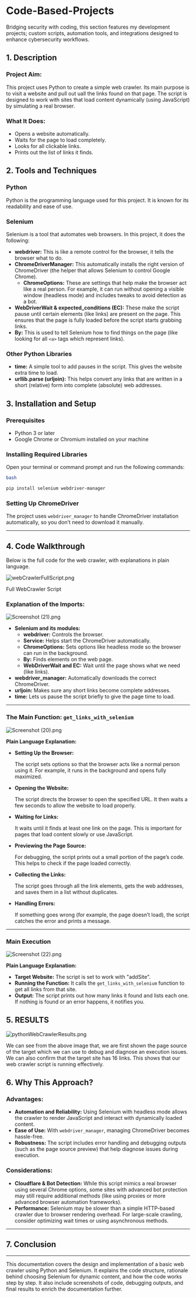 # Code-Based-Projects
Bridging security with coding, this section features my development projects; custom scripts, automation tools, and integrations designed to enhance cybersecurity workflows.

## 1. Description

### **Project Aim:**

This project uses Python to create a simple web crawler. Its main purpose is to visit a website and pull out uall the links found on that page. The script is designed to work with sites that load content dynamically (using JavaScript) by simulating a real browser.

### **What It Does:**

- Opens a website automatically.
- Waits for the page to load completely.
- Looks for all clickable links.
- Prints out the list of links it finds.

## 2. Tools and Techniques

### Python

Python is the programming language used for this project. It is known for its readability and ease of use.

### Selenium

Selenium is a tool that automates web browsers. In this project, it does the following:

- **webdriver:** This is like a remote control for the browser, it tells the browser what to do.
- **ChromeDriverManager:** This automatically installs the right version of ChromeDriver (the helper that allows Selenium to control Google Chrome).
    - **ChromeOptions:** These are settings that help make the browser act like a real person. For example, it can run without opening a visible window (headless mode) and includes tweaks to avoid detection as a bot.
- **WebDriverWait & expected_conditions (EC):** These make the script pause until certain elements (like links) are present on the page. This ensures that the page is fully loaded before the script starts grabbing links.
- **By:** This is used to tell Selenium how to find things on the page (like looking for all `<a>` tags which represent links).

### Other Python Libraries

- **time:** A simple tool to add pauses in the script. This gives the website extra time to load.
- **urllib.parse (urljoin):** This helps convert any links that are written in a short (relative) form into complete (absolute) web addresses.

## 3. Installation and Setup

### Prerequisites

- Python 3 or later
- Google Chrome or Chromium installed on your machine

### Installing Required Libraries

Open your terminal or command prompt and run the following commands:

```bash
bash

pip install selenium webdriver-manager
```

### Setting Up ChromeDriver

The project uses `webdriver_manager` to handle ChromeDriver installation automatically, so you don’t need to download it manually.

---

## 4. Code Walkthrough

Below is the full code for the web crawler, with explanations in plain language.

![webCrawlerFullScript.png](attachment:f2a9244e-255c-4ade-9bd3-fae845512689:webCrawlerFullScript.png)

Full WebCrawler Script

### **Explanation of the Imports:**

![Screenshot (21).png](attachment:ee3e6fc9-fc49-4ac7-84a8-eb9afb0be076:Screenshot_(21).png)

- **Selenium and its modules:**
    - **webdriver:** Controls the browser.
    - **Service:** Helps start the ChromeDriver automatically.
    - **ChromeOptions:** Sets options like headless mode so the browser can run in the background.
    - **By:** Finds elements on the web page.
    - **WebDriverWait and EC:** Wait until the page shows what we need (like links).
- **webdriver_manager:** Automatically downloads the correct ChromeDriver.
- **urljoin:** Makes sure any short links become complete addresses.
- **time:** Lets us pause the script briefly to give the page time to load.

---

### The Main Function: `get_links_with_selenium`

![Screenshot (20).png](attachment:e0c095b1-7835-4b5f-85d3-7024fc6e67d6:Screenshot_(20).png)

**Plain Language Explanation:**

- **Setting Up the Browser:**
    
    The script sets options so that the browser acts like a normal person using it. For example, it runs in the background and opens fully maximized.
    
- **Opening the Website:**
    
    The script directs the browser to open the specified URL. It then waits a few seconds to allow the website to load properly.
    
- **Waiting for Links:**
    
    It waits until it finds at least one link on the page. This is important for pages that load content slowly or use JavaScript.
    
- **Previewing the Page Source:**
    
    For debugging, the script prints out a small portion of the page’s code. This helps to check if the page loaded correctly.
    
- **Collecting the Links:**
    
    The script goes through all the link elements, gets the web addresses, and saves them in a list without duplicates.
    
- **Handling Errors:**
    
    If something goes wrong (for example, the page doesn’t load), the script catches the error and prints a message.
    

---

### Main Execution

![Screenshot (22).png](attachment:6c4150c9-2696-4db1-8859-accb3c33bc07:Screenshot_(22).png)

**Plain Language Explanation:**

- **Target Website:** The script is set to work with "addSite".
- **Running the Function:** It calls the `get_links_with_selenium` function to get all links from that site.
- **Output:** The script prints out how many links it found and lists each one. If nothing is found or an error happens, it notifies you.

## 5. RESULTS

![pythonWebCrawlerResults.png](attachment:057f27a3-b9e7-48ac-a70c-0ab53416f798:pythonWebCrawlerResults.png)

We can see from the above image that, we are first shown the page source of the target which we can use to debug and diagnose an execution issues. We can also confirm that the target site has 16 links. This shows that our web crawler script is running effectively.

## 6. Why This Approach?

### Advantages:

- **Automation and Reliability:** Using Selenium with headless mode allows the crawler to render JavaScript and interact with dynamically loaded content.
- **Ease of Use:** With `webdriver_manager`, managing ChromeDriver becomes hassle-free.
- **Robustness:** The script includes error handling and debugging outputs (such as the page source preview) that help diagnose issues during execution.

### Considerations:

- **Cloudflare & Bot Detection:** While this script mimics a real browser using several Chrome options, some sites with advanced bot protection may still require additional methods (like using proxies or more advanced browser automation frameworks).
- **Performance:** Selenium may be slower than a simple HTTP-based crawler due to browser rendering overhead. For large-scale crawling, consider optimizing wait times or using asynchronous methods.

---

## 7. Conclusion

---

This documentation covers the design and implementation of a basic web crawler using Python and Selenium. It explains the code structure, rationale behind choosing Selenium for dynamic content, and how the code works step by step. It also include screenshots of code, debugging outputs, and final results to enrich the documentation further.
